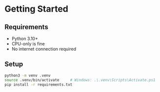 # Getting Started

## Requirements
- Python 3.10+
- CPU-only is fine
- No internet connection required

## Setup
```bash
python3 -m venv .venv
source .venv/bin/activate     # Windows: .\.venv\Scripts\Activate.ps1
pip install -r requirements.txt
```
